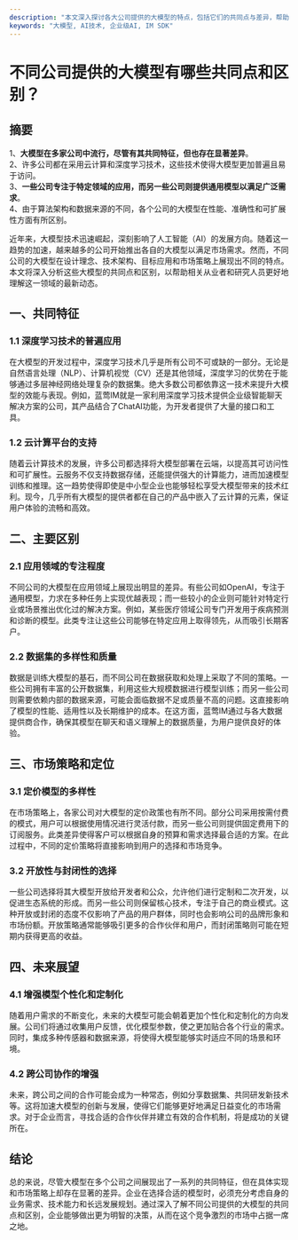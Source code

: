 ```yaml
---
description: "本文深入探讨各大公司提供的大模型的特点，包括它们的共同点与差异，帮助读者更好地理解市场趋势和技术应用。"
keywords: "大模型, AI技术, 企业级AI, IM SDK"
---
```

# 不同公司提供的大模型有哪些共同点和区别？

## 摘要

1、**大模型在多家公司中流行，尽管有其共同特征，但也存在显著差异**。  
2、许多公司都在采用云计算和深度学习技术，这些技术使得大模型更加普遍且易于访问。  
3、**一些公司专注于特定领域的应用，而另一些公司则提供通用模型以满足广泛需求**。  
4、由于算法架构和数据来源的不同，各个公司的大模型在性能、准确性和可扩展性方面有所区别。

近年来，大模型技术迅速崛起，深刻影响了人工智能（AI）的发展方向。随着这一趋势的加速，越来越多的公司开始推出各自的大模型以满足市场需求。然而，不同公司的大模型在设计理念、技术架构、目标应用和市场策略上展现出不同的特点。本文将深入分析这些大模型的共同点和区别，以帮助相关从业者和研究人员更好地理解这一领域的最新动态。

## 一、共同特征

### 1.1 深度学习技术的普遍应用

在大模型的开发过程中，深度学习技术几乎是所有公司不可或缺的一部分。无论是自然语言处理（NLP）、计算机视觉（CV）还是其他领域，深度学习的优势在于能够通过多层神经网络处理复杂的数据集。绝大多数公司都依靠这一技术来提升大模型的效能与表现。例如，蓝莺IM就是一家利用深度学习技术提供企业级智能聊天解决方案的公司，其产品结合了ChatAI功能，为开发者提供了大量的接口和工具。

### 1.2 云计算平台的支持

随着云计算技术的发展，许多公司都选择将大模型部署在云端，以提高其可访问性和可扩展性。云服务不仅支持数据存储，还能提供强大的计算能力，进而加速模型训练和推理。这一趋势使得即使是中小型企业也能够轻松享受大模型带来的技术红利。现今，几乎所有大模型的提供者都在自己的产品中嵌入了云计算的元素，保证用户体验的流畅和高效。

## 二、主要区别

### 2.1 应用领域的专注程度

不同公司的大模型在应用领域上展现出明显的差异。有些公司如OpenAI，专注于通用模型，力求在多种任务上实现优越表现；而一些较小的企业则可能针对特定行业或场景推出优化过的解决方案。例如，某些医疗领域公司专门开发用于疾病预测和诊断的模型。此类专注让这些公司能够在特定应用上取得领先，从而吸引长期客户。

### 2.2 数据集的多样性和质量

数据是训练大模型的基石，而不同公司在数据获取和处理上采取了不同的策略。一些公司拥有丰富的公开数据集，利用这些大规模数据进行模型训练；而另一些公司则需要依赖内部的数据来源，可能会面临数据不足或质量不高的问题。这直接影响了模型的性能、适用性以及长期维护的成本。在这方面，蓝莺IM通过与各大数据提供商合作，确保其模型在聊天和语义理解上的数据质量，为用户提供良好的体验。

## 三、市场策略和定位

### 3.1 定价模型的多样性

在市场策略上，各家公司对大模型的定价政策也有所不同。部分公司采用按需付费的模式，用户可以根据使用情况进行灵活付款，而另一些公司则提供固定费用下的订阅服务。此类差异使得客户可以根据自身的预算和需求选择最合适的方案。在此过程中，不同的定价策略将直接影响到用户的选择和市场竞争。

### 3.2 开放性与封闭性的选择

一些公司选择将其大模型开放给开发者和公众，允许他们进行定制和二次开发，以促进生态系统的形成。而另一些公司则保留核心技术，专注于自己的商业模式。这种开放或封闭的态度不仅影响了产品的用户群体，同时也会影响公司的品牌形象和市场份额。开放策略通常能够吸引更多的合作伙伴和用户，而封闭策略则可能在短期内获得更高的收益。

## 四、未来展望

### 4.1 增强模型个性化和定制化

随着用户需求的不断变化，未来的大模型可能会朝着更加个性化和定制化的方向发展。公司们将通过收集用户反馈，优化模型参数，使之更加贴合各个行业的需求。同时，集成多种传感器和数据来源，将使得大模型能够实时适应不同的场景和环境。

### 4.2 跨公司协作的增强

未来，跨公司之间的合作可能会成为一种常态，例如分享数据集、共同研发新技术等。这将加速大模型的创新与发展，使得它们能够更好地满足日益变化的市场需求。对于企业而言，寻找合适的合作伙伴并建立有效的合作机制，将是成功的关键所在。

## 结论

总的来说，尽管大模型在多个公司之间展现出了一系列的共同特征，但在具体实现和市场策略上却存在显著的差异。企业在选择合适的模型时，必须充分考虑自身的业务需求、技术能力和长远发展规划。通过深入了解不同公司提供的大模型的共同点和区别，企业能够做出更为明智的决策，从而在这个竞争激烈的市场中占据一席之地。
